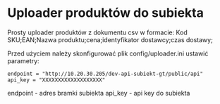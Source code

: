 # Uploader produktów do subiekta

Prosty uploader produktów z dokumentu csv w formacie:
Kod SKU;EAN;Nazwa produktu;cena;identyfikator dostawcy;czas dostawy;

Przed użyciem należy skonfigurować plik config/uploader.ini ustawić parametry:

```
endpoint = "http://10.20.30.205/dev-api-subiekt-gt/public/api"
api_key = "XXXXXXXXXXXXXXXXXXX"
```

endpoint - adres bramki subiekta
api_key - api key do subiekta